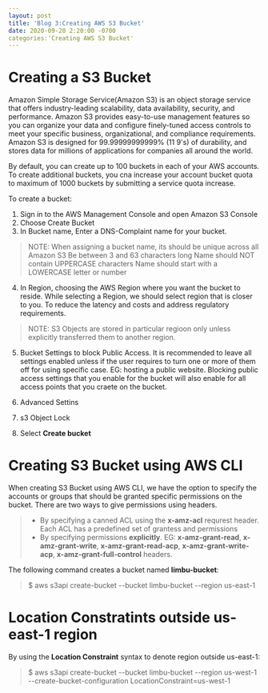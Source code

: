 ```yaml
---
layout: post
title: 'Blog 3:Creating AWS S3 Bucket'
date: 2020-09-20 2:20:00 -0700
categories:'Creating AWS S3 Bucket'
---
```

# Creating a S3 Bucket
 Amazon Simple Storage Service(Amazon S3) is an object storage service that offers
industry-leading scalability, data availability, security, and performance. Amazon S3 provides easy-to-use management features so you can organize your data and
configure finely-tuned access controls to meet your specific business, organizational,
and compliance requirements.
	Amazon S3 is designed for 99.99999999999% (11 9's) of durability, and stores
data for millions of applications for companies all around the world.

By default, you can create up to 100 buckets in each of your AWS accounts. To create
additional buckets, you cna increase your account bucket quota to maximum of 1000 buckets
by submitting a service quota increase.

To create a bucket:

 1. Sign in to the AWS Management Console and open Amazon S3 Console
 2. Choose Create Bucket
 3. In Bucket name, Enter a DNS-Complaint name for your bucket.

>NOTE: 
> When assigning a bucket name, its should be unique across all Amazon S3
> Be between 3 and 63 characters long
> Name should NOT contain UPPERCASE characters
> Name should start with a LOWERCASE letter or number

 4. In Region, choosing the AWS Region where you want the bucket to reside.
 While selecting a Region, we should select region that is closer to you. To reduce the latency and
costs and address regulatory requirements.

> NOTE: S3 Objects are stored in particular regioon only unless explicitly transferred them to 
> another region.

 5. Bucket Settings to block Public Access.
 It is recommended to leave all settings enabled unless if the user requires to turn one or more of them off for using specific case.
EG: hosting a public website. Blocking public access settings that you enable for the bucket will also
enable for all access points that you craete on the bucket.

 6. Advanced Settins
 7. s3 Object Lock
 8. Select **Create bucket**


# Creating S3 Bucket using AWS CLI
 When creating S3 Bucket using AWS CLI, we have the option to specify the accounts or groups that should
be granted specific permissions on the bucket. There are two ways to give permissions using headers.

> * By specifying a canned ACL using the **x-amz-acl** requrest header. Each ACL has a predefined set of 
>   grantess and permissions
> * By specifying permissions **explicitly**. EG:  **x-amz-grant-read**, **x-amz-grant-write**, **x-amz-grant-read-acp**, **x-amz-grant-write-acp**, **x-amz-grant-full-control** headers.

The following command creates a bucket named **limbu-bucket**:
> $ aws s3api create-bucket --bucket limbu-bucket --region us-east-1

# Location Constratints outside **us-east-1** region
 By using the **Location Constraint** syntax to denote region outside us-east-1:
> $ aws s3api create-bucket --bucket limbu-bucket --region us-west-1 --create-bucket-configuration LocationConstraint=us-west-1
